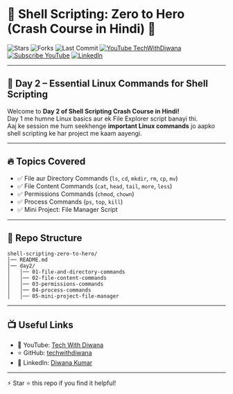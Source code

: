 # 🐚 Shell Scripting: Zero to Hero (Crash Course in Hindi) 🚀  

![Stars](https://img.shields.io/github/stars/techwithdiwana/shell-scripting-zero-to-hero?style=for-the-badge) 
![Forks](https://img.shields.io/github/forks/techwithdiwana/shell-scripting-zero-to-hero?style=for-the-badge) 
![Last Commit](https://img.shields.io/github/last-commit/techwithdiwana/shell-scripting-zero-to-hero?style=for-the-badge) 
[![YouTube TechWithDiwana](https://img.shields.io/badge/YouTube-TechWithDiwana-red?style=for-the-badge&logo=youtube)](https://www.youtube.com/@TechWithDiwana) 
[![Subscribe YouTube](https://img.shields.io/badge/Subscribe-YouTube-red?style=for-the-badge&logo=youtube)](https://www.youtube.com/@TechWithDiwana?sub_confirmation=1) 
[![LinkedIn](https://img.shields.io/badge/LinkedIn-Diwana%20Kumar-blue?style=for-the-badge&logo=linkedin)](https://www.linkedin.com/in/diwana-kumar-418592128/)  

---

## 📅 Day 2 – Essential Linux Commands for Shell Scripting  

Welcome to **Day 2 of Shell Scripting Crash Course in Hindi!**  
Day 1 me humne Linux basics aur ek File Explorer script banayi thi.  
Aaj ke session me hum seekhenge **important Linux commands** jo aapko shell scripting ke har project me kaam aayengi.  

---

## 🔥 Topics Covered  
- ✅ File aur Directory Commands (`ls`, `cd`, `mkdir`, `rm`, `cp`, `mv`)  
- ✅ File Content Commands (`cat`, `head`, `tail`, `more`, `less`)  
- ✅ Permissions Commands (`chmod`, `chown`)  
- ✅ Process Commands (`ps`, `top`, `kill`)  
- ✅ Mini Project: File Manager Script  

---

## 📂 Repo Structure  
```
shell-scripting-zero-to-hero/
│── README.md
│── day2/
│   │── 01-file-and-directory-commands
│   │── 02-file-content-commands
│   │── 03-permissions-commands
│   │── 04-process-commands
│   │── 05-mini-project-file-manager
```

---

## 📺 Useful Links  
- 🎥 YouTube: [Tech With Diwana](https://www.youtube.com/@TechWithDiwana)  
- ⭐ GitHub: [techwithdiwana](https://github.com/techwithdiwana)  
- 🔗 LinkedIn: [Diwana Kumar](https://www.linkedin.com/in/diwana-kumar-418592128/)  

---

⚡ Star ⭐ this repo if you find it helpful!
